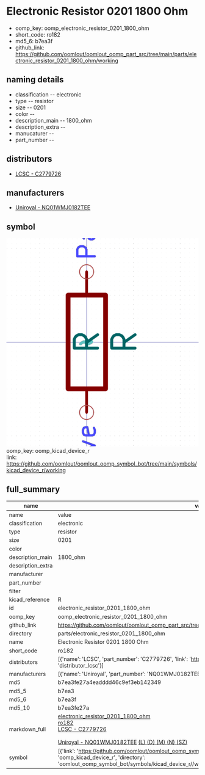 # Electronic Resistor 0201 1800 Ohm

  
* oomp_key: oomp_electronic_resistor_0201_1800_ohm 
* short_code: ro182
* md5_6: b7ea3f  
* github_link: https://github.com/oomlout/oomlout_oomp_part_src/tree/main/parts/electronic_resistor_0201_1800_ohm/working  
## naming details
* classification -- electronic
* type -- resistor
* size -- 0201
* color -- 
* description_main -- 1800_ohm
* description_extra -- 
* manucaturer -- 
* part_number -- 

## distributors
* [LCSC - C2779726](https://lcsc.com/product-detail/C2779726.html)  

## manufacturers
* [Uniroyal - NQ01WMJ0182TEE]()  

## symbol

![](symbol/0/working/working_600.png)  
oomp_key: oomp_kicad_device_r  
link: https://github.com/oomlout/oomlout_oomp_symbol_bot/tree/main/symbols/kicad_device_r/working  


## full_summary
| name | value | 
| --- | --- | 
| name | value | 
| classification | electronic | 
| type | resistor | 
| size | 0201 | 
| color |  | 
| description_main | 1800_ohm | 
| description_extra |  | 
| manufacturer |  | 
| part_number |  | 
| filter |  | 
| kicad_reference | R | 
| id | electronic_resistor_0201_1800_ohm | 
| oomp_key | oomp_electronic_resistor_0201_1800_ohm | 
| github_link | https://github.com/oomlout/oomlout_oomp_part_src/tree/main/parts/electronic_resistor_0201_1800_ohm/working | 
| directory | parts/electronic_resistor_0201_1800_ohm | 
| name | Electronic Resistor 0201 1800 Ohm | 
| short_code | ro182 | 
| distributors | [{'name': 'LCSC', 'part_number': 'C2779726', 'link': 'https://lcsc.com/product-detail/C2779726.html', 'id': 'distributor_lcsc'}] | 
| manufacturers | [{'name': 'Uniroyal', 'part_number': 'NQ01WMJ0182TEE', 'link': '', 'id': 'manufacturer_uniroyal'}] | 
| md5 | b7ea3fe27a4eadddd46c9ef3eb142349 | 
| md5_5 | b7ea3 | 
| md5_6 | b7ea3f | 
| md5_10 | b7ea3fe27a | 
| markdown_full | [electronic_resistor_0201_1800_ohm](https://github.com/oomlout/oomlout_oomp_part_src/tree/main/parts/electronic_resistor_0201_1800_ohm/working)<br>[ro182](https://github.com/oomlout/oomlout_oomp_part_src/tree/main/parts/electronic_resistor_0201_1800_ohm/working)<br>[LCSC - C2779726<br>](https://lcsc.com/product-detail/C2779726.html)<br>[Uniroyal - NQ01WMJ0182TEE]() [(L)  ](https://www.lcsc.com/search?q=NQ01WMJ0182TEE)[(D)  ](https://www.digikey.com/en/products?,keywords=NQ01WMJ0182TEE)[(M)  ](https://www.mouser.com/Search/Refine?Keyword=NQ01WMJ0182TEE)[(N)  ](https://www.newark.com/search?st=NQ01WMJ0182TEE)[(SZ)  ](https://so.szlcsc.com/global.html?k=NQ01WMJ0182TEE)<br> | 
| symbol | [{'link': 'https://github.com/oomlout/oomlout_oomp_symbol_bot/tree/main/symbols/kicad_device_r', 'oomp_key': 'oomp_kicad_device_r', 'directory': 'oomlout_oomp_symbol_bot/symbols/kicad_device_r//working/working.kicad_sym'}] | 
